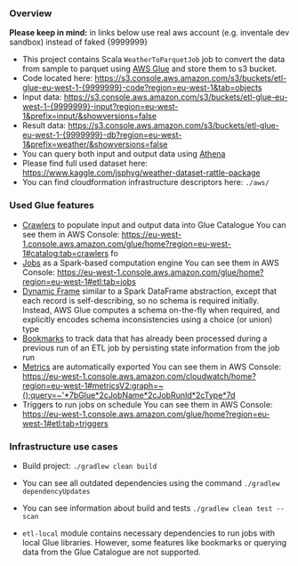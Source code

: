 ### Overview

**Please keep in mind:** in links below use real aws account (e.g. inventale dev sandbox) instead of faked {9999999}

* This project contains Scala `WeatherToParquetJob` job to convert the data from sample to parquet using [AWS Glue](https://aws.amazon.com/glue/) and store them to s3 bucket.
* Code located here: https://s3.console.aws.amazon.com/s3/buckets/etl-glue-eu-west-1-{9999999}-code?region=eu-west-1&tab=objects
* Input data: https://s3.console.aws.amazon.com/s3/buckets/etl-glue-eu-west-1-{9999999}-input?region=eu-west-1&prefix=input/&showversions=false
* Result data: https://s3.console.aws.amazon.com/s3/buckets/etl-glue-eu-west-1-{9999999}-db?region=eu-west-1&prefix=weather/&showversions=false
* You can query both input and output data using [Athena](https://eu-west-1.console.aws.amazon.com/athena/home?region=eu-west-1#query)
* Please find full used dataset here: https://www.kaggle.com/jsphyg/weather-dataset-rattle-package
* You can find cloudformation infrastructure descriptors here: `./aws/`

### Used Glue features

* [Crawlers](https://docs.aws.amazon.com/glue/latest/dg/add-crawler.html) to populate input and output data into Glue Catalogue
  You can see them in AWS Console: https://eu-west-1.console.aws.amazon.com/glue/home?region=eu-west-1#catalog:tab=crawlers fo
* [Jobs](https://docs.aws.amazon.com/glue/latest/dg/author-job.html) as a Spark-based computation engine
  You can see them in AWS Console: https://eu-west-1.console.aws.amazon.com/glue/home?region=eu-west-1#etl:tab=jobs
* [Dynamic Frame](https://docs.aws.amazon.com/glue/latest/dg/aws-glue-api-crawler-pyspark-extensions-dynamic-frame.html) similar to a Spark DataFrame abstraction,
  except that each record is self-describing, so no schema is required initially. Instead, AWS Glue computes a schema on-the-fly when required,
  and explicitly encodes schema inconsistencies using a choice (or union) type
* [Bookmarks](https://docs.aws.amazon.com/glue/latest/dg/monitor-continuations.html) to track data that
  has already been processed during a previous run of an ETL job by persisting state information from the job run
* [Metrics](https://docs.aws.amazon.com/glue/latest/dg/monitor-cloudwatch.html) are automatically exported
  You can see them in AWS Console: https://eu-west-1.console.aws.amazon.com/cloudwatch/home?region=eu-west-1#metricsV2:graph=~();query=~'*7bGlue*2cJobName*2cJobRunId*2cType*7d
* Triggers to run jobs on schedule
  You can see them in AWS Console: https://eu-west-1.console.aws.amazon.com/glue/home?region=eu-west-1#etl:tab=triggers

### Infrastructure use cases
* Build project: `./gradlew clean build`

* You can see all outdated dependencies using the command `./gradlew dependencyUpdates`

* You can see information about build and tests `./gradlew clean test --scan`

* `etl-local` module contains necessary dependencies to run jobs with local Glue libraries.
  However, some features like bookmarks or querying data from the Glue Catalogue are not supported.
